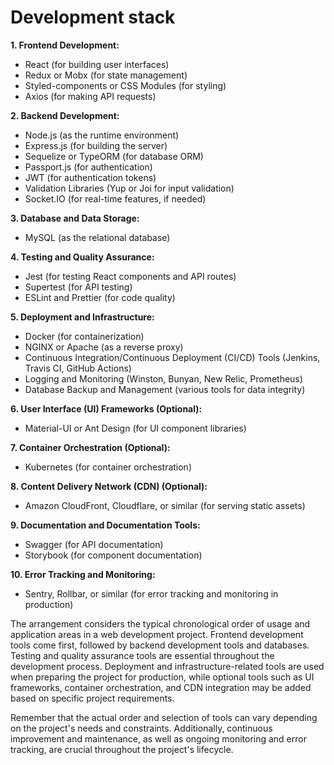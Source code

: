 # Development stack
**1. Frontend Development:**

   - React (for building user interfaces)
   - Redux or Mobx (for state management)
   - Styled-components or CSS Modules (for styling)
   - Axios (for making API requests)

**2. Backend Development:**

   - Node.js (as the runtime environment)
   - Express.js (for building the server)
   - Sequelize or TypeORM (for database ORM)
   - Passport.js (for authentication)
   - JWT (for authentication tokens)
   - Validation Libraries (Yup or Joi for input validation)
   - Socket.IO (for real-time features, if needed)

**3. Database and Data Storage:**

   - MySQL (as the relational database)
   
**4. Testing and Quality Assurance:**

   - Jest (for testing React components and API routes)
   - Supertest (for API testing)
   - ESLint and Prettier (for code quality)

**5. Deployment and Infrastructure:**

   - Docker (for containerization)
   - NGINX or Apache (as a reverse proxy)
   - Continuous Integration/Continuous Deployment (CI/CD) Tools (Jenkins, Travis CI, GitHub Actions)
   - Logging and Monitoring (Winston, Bunyan, New Relic, Prometheus)
   - Database Backup and Management (various tools for data integrity)

**6. User Interface (UI) Frameworks (Optional):**

   - Material-UI or Ant Design (for UI component libraries)
   
**7. Container Orchestration (Optional):**

   - Kubernetes (for container orchestration)

**8. Content Delivery Network (CDN) (Optional):**

   - Amazon CloudFront, Cloudflare, or similar (for serving static assets)

**9. Documentation and Documentation Tools:**

   - Swagger (for API documentation)
   - Storybook (for component documentation)

**10. Error Tracking and Monitoring:**

   - Sentry, Rollbar, or similar (for error tracking and monitoring in production)

The arrangement considers the typical chronological order of usage and application areas in a web development project. Frontend development tools come first, followed by backend development tools and databases. Testing and quality assurance tools are essential throughout the development process. Deployment and infrastructure-related tools are used when preparing the project for production, while optional tools such as UI frameworks, container orchestration, and CDN integration may be added based on specific project requirements.

Remember that the actual order and selection of tools can vary depending on the project's needs and constraints. Additionally, continuous improvement and maintenance, as well as ongoing monitoring and error tracking, are crucial throughout the project's lifecycle.
